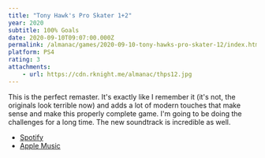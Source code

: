 ```yaml
---
title: "Tony Hawk's Pro Skater 1+2"
year: 2020
subtitle: 100% Goals
date: 2020-09-10T09:07:00.000Z
permalink: /almanac/games/2020-09-10-tony-hawks-pro-skater-12/index.html
platform: PS4
rating: 3
attachments: 
    - url: https://cdn.rknight.me/almanac/thps12.jpg
---
```


This is the perfect remaster. It's exactly like I remember it (it's not, the originals look terrible now) and adds a lot of modern touches that make sense and make this properly complete game. I'm going to be doing the challenges for a long time. The new soundtrack is incredible as well.

- [Spotify](https://open.spotify.com/playlist/37i9dQZF1DX6F6y6vVLZ8H)
- [Apple Music](https://music.apple.com/gb/playlist/tony-hawk-pro-skater-1-2-remaster/pl.u-jJY9sdrGoXq)